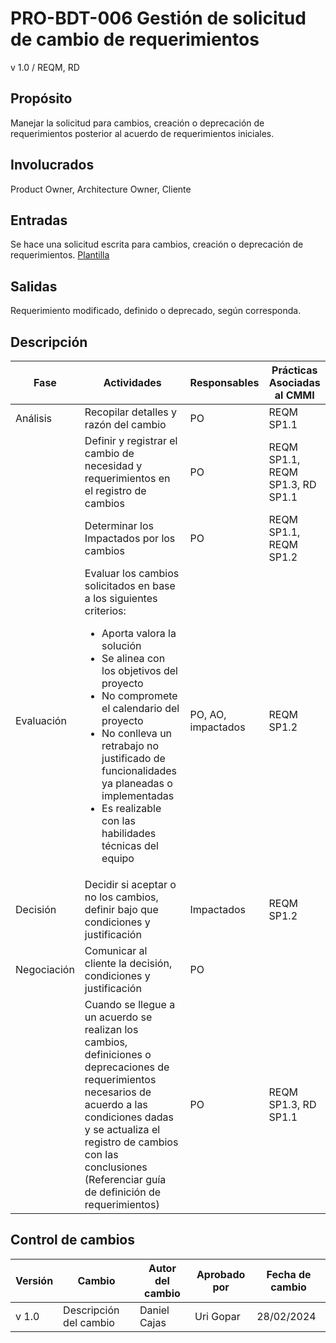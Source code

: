 # PRO-BDT-006 Gestión de solicitud de cambio de requerimientos

v 1.0 / REQM, RD

## Propósito

Manejar la solicitud para cambios, creación o deprecación de requerimientos posterior al acuerdo de requerimientos iniciales.

## Involucrados

Product Owner, Architecture Owner, Cliente

## Entradas

Se hace una solicitud escrita para cambios, creación o deprecación de requerimientos. [Plantilla](https://github.com/Black-Dot-2024/docs/wiki/PL%E2%80%90BDT%E2%80%90005-Plantilla-de-solicitud-de-cambio-de-requerimientos)

## Salidas

Requerimiento modificado, definido o deprecado, según corresponda.

## Descripción

| Fase        | Actividades                                                                                                                                                                                                                                                                                                                                                                          | Responsables       | Prácticas Asociadas al CMMI      |
| ----------- | ------------------------------------------------------------------------------------------------------------------------------------------------------------------------------------------------------------------------------------------------------------------------------------------------------------------------------------------------------------------------------------ | ------------------ | -------------------------------- |
| Análisis    | Recopilar detalles y razón del cambio                                                                                                                                                                                                                                                                                                                                                | PO                 | REQM SP1.1                       |
|             | Definir y registrar el cambio de necesidad y requerimientos en el registro de cambios                                                                                                                                                                                                                                                                                                | PO                 | REQM SP1.1, REQM SP1.3, RD SP1.1 |
|             | Determinar los Impactados por los cambios                                                                                                                                                                                                                                                                                                                                            | PO                 | REQM SP1.1, REQM SP1.2           |
| Evaluación  | Evaluar los cambios solicitados en base a los siguientes criterios: <ul><li>Aporta valora la solución</li> <li>Se alinea con los objetivos del proyecto</li> <li>No compromete el calendario del proyecto</li> <li> No conlleva un retrabajo no justificado de funcionalidades ya planeadas o implementadas</li> <li>Es realizable con las habilidades técnicas del equipo</li></ul> | PO, AO, impactados | REQM SP1.2                       |
| Decisión    | Decidir si aceptar o no los cambios, definir bajo que condiciones y justificación                                                                                                                                                                                                                                                                                                    | Impactados         | REQM SP1.2                       |
| Negociación | Comunicar al cliente la decisión, condiciones y justificación                                                                                                                                                                                                                                                                                                                        | PO                 |                                  |
|             | Cuando se llegue a un acuerdo se realizan los cambios, definiciones o deprecaciones de requerimientos necesarios de acuerdo a las condiciones dadas y se actualiza el registro de cambios con las conclusiones (Referenciar guía de definición de requerimientos)                                                                                                                    | PO                 | REQM SP1.3, RD SP1.1             |

## Control de cambios

| Versión | Cambio                 | Autor del cambio | Aprobado por | Fecha de cambio |
| ------- | ---------------------- | ---------------- | ------------ | --------------- |
| v 1.0 | Descripción del cambio | Daniel Cajas     | Uri Gopar    | 28/02/2024      |
